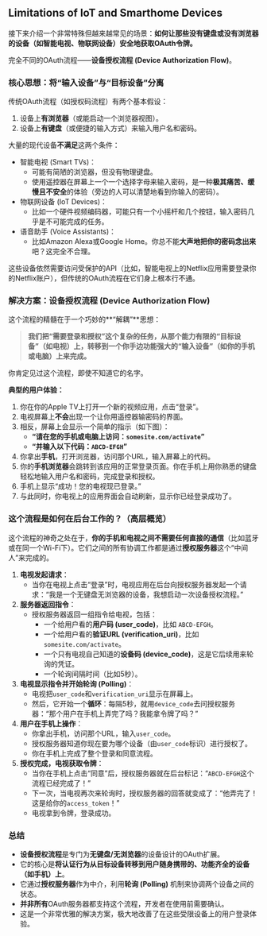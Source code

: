 ## Limitations of IoT and Smarthome Devices

接下来介绍一个非常特殊但越来越常见的场景：**如何让那些没有键盘或没有浏览器的设备（如智能电视、物联网设备）安全地获取OAuth令牌。**

完全不同的OAuth流程——**设备授权流程 (Device Authorization Flow)**。

### 核心思想：将“输入设备”与“目标设备”分离

传统OAuth流程（如授权码流程）有两个基本假设：

1. 设备上**有浏览器**（或能启动一个浏览器视图）。
2. 设备上**有键盘**（或便捷的输入方式）来输入用户名和密码。

大量的现代设备**不满足**这两个条件：

- 智能电视 (Smart TVs)：
  - 可能有简陋的浏览器，但没有物理键盘。
  - 使用遥控器在屏幕上一个一个选择字母来输入密码，是一种**极其痛苦、缓慢且不安全**的体验（旁边的人可以清楚地看到你输入的密码）。
- 物联网设备 (IoT Devices)：
  - 比如一个硬件视频编码器，可能只有一个小摇杆和几个按钮，输入密码几乎是不可能完成的任务。
- 语音助手 (Voice Assistants)：
  - 比如Amazon Alexa或Google Home。你总不能**大声地把你的密码念出来**吧？这完全不合理。

这些设备依然需要访问受保护的API（比如，智能电视上的Netflix应用需要登录你的Netflix账户），但传统的OAuth流程在它们身上根本行不通。

### 解决方案：设备授权流程 (Device Authorization Flow)

这个流程的精髓在于一个巧妙的**“解耦”**思想：

> **我们把“需要登录和授权”这个复杂的任务，从那个能力有限的“目标设备”（如电视）上，转移到一个你手边功能强大的“输入设备”（如你的手机或电脑）上来完成。**

你肯定见过这个流程，即使不知道它的名字。

**典型的用户体验：**

1. 你在你的Apple TV上打开一个新的视频应用，点击“登录”。
2. 电视屏幕上**不会**出现一个让你用遥控器输密码的界面。
3. 相反，屏幕上会显示一个简单的指示（如下图）：
   - **“请在您的手机或电脑上访问：`somesite.com/activate`”**
   - **“并输入以下代码：`ABCD-EFGH`”**
4. 你拿出**手机**，打开浏览器，访问那个URL，输入屏幕上的代码。
5. 你的**手机浏览器**会跳转到该应用的正常登录页面。你在手机上用你熟悉的键盘轻松地输入用户名和密码，完成登录和授权。
6. 手机上显示“成功！您的电视现已登录。”
7. 与此同时，你电视上的应用界面会自动刷新，显示你已经登录成功了。

### 这个流程是如何在后台工作的？（高层概览）

这个流程的神奇之处在于，**你的手机和电视之间不需要任何直接的通信**（比如蓝牙或在同一个Wi-Fi下）。它们之间的所有协调工作都是通过**授权服务器**这个“中间人”来完成的。

1. **电视发起请求**：
   - 当你在电视上点击“登录”时，电视应用在后台向授权服务器发起一个请求：“我是一个无键盘无浏览器的设备，我想启动一次设备授权流程。”
2. **服务器返回指令**：
   - 授权服务器返回一组指令给电视，包括：
     - 一个给用户看的**用户码 (user_code)**，比如 `ABCD-EFGH`。
     - 一个给用户看的**验证URL (verification_uri)**，比如 `somesite.com/activate`。
     - 一个只有电视自己知道的**设备码 (device_code)**，这是它后续用来轮询的凭证。
     - 一个轮询间隔时间（比如5秒）。
3. **电视显示指令并开始轮询 (Polling)**：
   - 电视把`user_code`和`verification_uri`显示在屏幕上。
   - 然后，它开始一个**循环**：每隔5秒，就用`device_code`去问授权服务器：“那个用户在手机上弄完了吗？我能拿令牌了吗？”
4. **用户在手机上操作**：
   - 你拿出手机，访问那个URL，输入`user_code`。
   - 授权服务器知道你现在要为哪个设备（由`user_code`标识）进行授权了。
   - 你在手机上完成了整个登录和同意流程。
5. **授权完成，电视获取令牌**：
   - 当你在手机上点击“同意”后，授权服务器就在后台标记：“`ABCD-EFGH`这个流程已经完成了！”
   - 下一次，当电视再次来轮询时，授权服务器的回答就变成了：“他弄完了！这是给你的`access_token`！”
   - 电视拿到令牌，登录成功。

### 总结

- **设备授权流程**是专门为**无键盘/无浏览器**的设备设计的OAuth扩展。
- 它的核心是**将认证行为从目标设备转移到用户随身携带的、功能齐全的设备（如手机）上**。
- 它通过**授权服务器**作为中介，利用**轮询 (Polling)** 机制来协调两个设备之间的状态。
- **并非所有**OAuth服务器都支持这个流程，开发者在使用前需要确认。
- 这是一个非常优雅的解决方案，极大地改善了在这些受限设备上的用户登录体验。